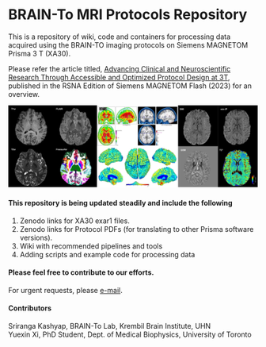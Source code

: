 # BRAIN-To MRI Protocols Repository
This is a repository of wiki, code and containers for processing data acquired using the BRAIN-TO imaging protocols on Siemens MAGNETOM Prisma 3 T (XA30).

Please refer the article titled, [Advancing Clinical and Neuroscientific Research Through Accessible and Optimized Protocol Design at 3T](https://marketing.webassets.siemens-healthineers.com/ed15b22a01ec5497/ef408bcafa80/siemens-healthineers-magnetom-world-Kashyap_Uludag_BRAIN-TO_protocols.pdf), published in the RSNA Edition of Siemens MAGNETOM Flash (2023) for an overview.

![](misc/fig/MAGNETOM_Flash_Figure_2.png)


#### This repository is being updated steadily and include the following 
1. Zenodo links for XA30 exar1 files.
2. Zenodo links for Protocol PDFs (for translating to other Prisma software versions).
3. Wiki with recommended pipelines and tools
4. Adding scripts and example code for processing data

#### Please feel free to contribute to our efforts. 
For urgent requests, please [e-mail](mailto:sriranga.kashyap@uhn.ca).

#### Contributors
Sriranga Kashyap, BRAIN-To Lab, Krembil Brain Institute, UHN<br />
Yuexin Xi, PhD Student, Dept. of Medical Biophysics, University of Toronto

